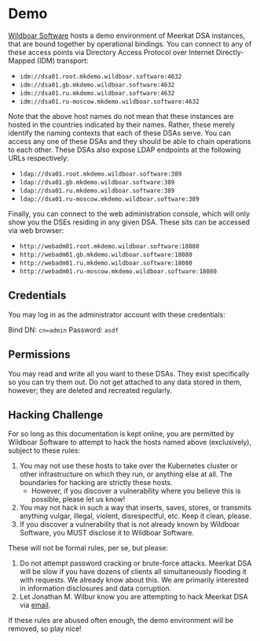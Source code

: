 # Demo

[Wildboar Software](https://wildboarsoftware.com/) hosts a demo environment of
Meerkat DSA instances, that are bound together by operational bindings. You can
connect to any of these access points via Directory Access Protocol over
Internet Directly-Mapped (IDM) transport:

- `idm://dsa01.root.mkdemo.wildboar.software:4632`
- `idm://dsa01.gb.mkdemo.wildboar.software:4632`
- `idm://dsa01.ru.mkdemo.wildboar.software:4632`
- `idm://dsa01.ru-moscow.mkdemo.wildboar.software:4632`

Note that the above host names do not mean that these instances are hosted in
the countries indicated by their names. Rather, these merely identify the
naming contexts that each of these DSAs serve. You can access any one of these
DSAs and they should be able to chain operations to each other. These DSAs also
expose LDAP endpoints at the following URLs respectively:

- `ldap://dsa01.root.mkdemo.wildboar.software:389`
- `ldap://dsa01.gb.mkdemo.wildboar.software:389`
- `ldap://dsa01.ru.mkdemo.wildboar.software:389`
- `ldap://dsa01.ru-moscow.mkdemo.wildboar.software:389`

Finally, you can connect to the web administration console, which will only
show you the DSEs residing in any given DSA. These sits can be accessed via
web browser:

- `http://webadm01.root.mkdemo.wildboar.software:18080`
- `http://webadm01.gb.mkdemo.wildboar.software:18080`
- `http://webadm01.ru.mkdemo.wildboar.software:18080`
- `http://webadm01.ru-moscow.mkdemo.wildboar.software:18080`

## Credentials

You may log in as the administrator account with these credentials:

Bind DN: `cn=admin`
Password: `asdf`

## Permissions

You may read and write all you want to these DSAs. They exist specifically so
you can try them out. Do not get attached to any data stored in them, however;
they are deleted and recreated regularly.

## Hacking Challenge

For so long as this documentation is kept online, you are permitted by Wildboar
Software to attempt to hack the hosts named above (exclusively), subject to
these rules:

1. You may not use these hosts to take over the Kubernetes cluster or other
   infrastructure on which they run, or anything else at all. The boundaries for
   hacking are strictly these hosts.
   - However, if you discover a vulnerability where you believe this is
     possible, please let us know!
2. You may not hack in such a way that inserts, saves, stores, or transmits
   anything vulgar, illegal, violent, disrespectful, etc. Keep it clean, please.
3. If you discover a vulnerability that is not already known by Wildboar
   Software, you MUST disclose it to Wildboar Software.

These will not be formal rules, per se, but please:

1. Do not attempt password cracking or brute-force attacks. Meerkat DSA will be
   slow if you have dozens of clients all simultaneously flooding it with
   requests. We already know about this. We are primarily interested in
   information disclosures and data corruption.
2. Let Jonathan M. Wilbur know you are attempting to hack Meerkat DSA via
   [email](mailto:jonathan.wilbur@wildboarsoftware.com).

If these rules are abused often enough, the demo environment will be removed, so
play nice!

